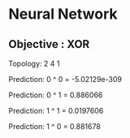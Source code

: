 # Neural Network

## Objective : XOR

Topology: 2 4 1

Prediction: 0 ^ 0 =  -5.02129e-309

Prediction: 0 ^ 1 =  0.886066

Prediction: 1 ^ 1 =  0.0197606

Prediction: 1 ^ 0 =  0.881678


